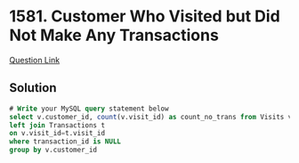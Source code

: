 # 1581. Customer Who Visited but Did Not Make Any Transactions

[Question Link](https://leetcode.com/problems/customer-who-visited-but-did-not-make-any-transactions/)
## Solution
```sql
# Write your MySQL query statement below
select v.customer_id, count(v.visit_id) as count_no_trans from Visits v
left join Transactions t
on v.visit_id=t.visit_id
where transaction_id is NULL
group by v.customer_id
```
